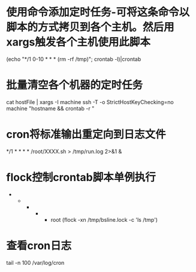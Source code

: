 # 使用命令添加定时任务-可将这条命令以脚本的方式拷贝到各个主机。然后用xargs触发各个主机使用此脚本
(echo "*/1 0-10 * * * (rm -rf /tmp)"; crontab -l)|crontab

# 批量清空各个机器的定时任务
cat hostFile |  xargs -I machine ssh -T -o StrictHostKeyChecking=no machine "hostname && crontab -r "

# cron将标准输出重定向到日志文件
*/1 * * * * /root/XXXX.sh > /tmp/run.log 2>&1 &

# flock控制crontab脚本单例执行
* * * * * root (flock -xn /tmp/bsline.lock -c 'ls /tmp')

# 查看cron日志
tail -n 100 /var/log/cron


